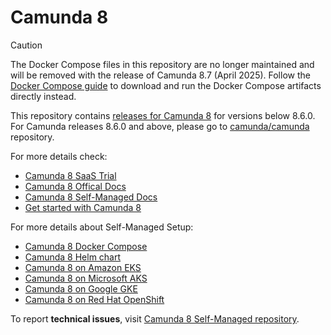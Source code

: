 # Camunda 8

> [!CAUTION]
>
> The Docker Compose files in this repository are no longer maintained and will be removed with the release of Camunda 8.7 (April 2025). 
> Follow the [Docker Compose guide](https://docs.camunda.io/docs/self-managed/setup/deploy/local/docker-compose) to download and run the Docker Compose artifacts directly instead.

This repository contains [releases for Camunda 8](https://github.com/camunda/camunda-platform/releases) for versions below 8.6.0. For Camunda releases 8.6.0 and above, please go to [camunda/camunda](https://github.com/camunda/camunda/releases) repository.

For more details check:

- [Camunda 8 SaaS Trial](https://signup.camunda.com/saas)
- [Camunda 8 Offical Docs](https://docs.camunda.io/)
- [Camunda 8 Self-Managed Docs](https://docs.camunda.io/docs/self-managed/about-self-managed/)
- [Get started with Camunda 8](https://github.com/camunda/camunda-platform-get-started)

For more details about Self-Managed Setup:

- [Camunda 8 Docker Compose](https://docs.camunda.io/docs/self-managed/setup/deploy/local/docker-compose/)
- [Camunda 8 Helm chart](https://docs.camunda.io/docs/self-managed/setup/install/)
- [Camunda 8 on Amazon EKS](https://docs.camunda.io/docs/self-managed/setup/deploy/amazon/amazon-eks/)
- [Camunda 8 on Microsoft AKS](https://docs.camunda.io/docs/self-managed/setup/deploy/azure/microsoft-aks/)
- [Camunda 8 on Google GKE](https://docs.camunda.io/docs/self-managed/setup/deploy/gcp/google-gke/)
- [Camunda 8 on Red Hat OpenShift](https://docs.camunda.io/docs/self-managed/setup/deploy/openshift/redhat-openshift/)

To report **technical issues**, visit [Camunda 8 Self-Managed repository](https://github.com/camunda/camunda-distributions).
